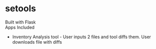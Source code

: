 # setools
Built with Flask<br>
Apps Included<br>
- Inventory Analysis tool - User inputs 2 files and tool diffs them. User downloads file with diffs
